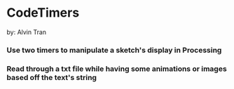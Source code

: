 # CodeTimers
by: Alvin Tran
### Use two timers to manipulate a sketch's display in Processing
### Read through a txt file while having some animations or images based off the text's string
